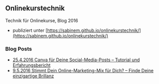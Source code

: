 ## Onlinekurstechnik
Technik für Onlinekurse, Blog 2016
- publiziert unter [https://sabinem.github.io/onlinekurstechnik/](https://sabinem.github.io/onlinekurstechnik/)
### Blog Posts

- [25.4.2016 Canva für Deine Social-Media-Posts – Tutorial und Erfahrungsbericht](canvas_fuer_social_media_posts.md)
- [9.5.2016 Stimmt Dein Online-Marketing-Mix für Dich? – Finde Deine einzigartige Brillanz](einzigartige_brillanz.md)

